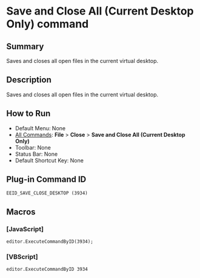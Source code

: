 # Save and Close All (Current Desktop Only) command

## Summary

Saves and closes all open files in the current virtual desktop.

## Description

Saves and closes all open files in the current virtual desktop.

## How to Run

- Default Menu: None
- [All Commands](../tools/all_commands): **File** \> **Close**
\> **Save and Close All (Current Desktop Only)**
- Toolbar: None
- Status Bar: None
- Default Shortcut Key: None

## Plug-in Command ID

```
EEID_SAVE_CLOSE_DESKTOP (3934)```

## Macros

### \[JavaScript\]

```
editor.ExecuteCommandByID(3934);
```

### \[VBScript\]

```
editor.ExecuteCommandByID 3934
```
